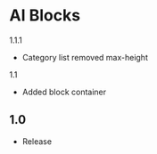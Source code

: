AI Blocks
=========

1.1.1
- Category list removed max-height

1.1
- Added block container

1.0
-----
- Release